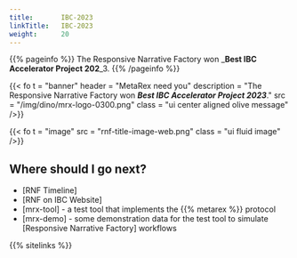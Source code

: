 ```yaml
---
title:       IBC-2023
linkTitle:   IBC-2023
weight:      20
---
```


{{% pageinfo %}}
The Responsive Narrative Factory won _**Best IBC Accelerator Project 202**_3.
{{% /pageinfo %}}

{{< fo t = "banner"
    header = "MetaRex need you"
    description = "The Responsive Narrative Factory won _**Best IBC Accelerator Project 2023**_."
    src = "/img/dino/mrx-logo-0300.png"
    class = "ui center aligned olive message"
/>}}

{{< fo t = "image" 
    src = "rnf-title-image-web.png" 
    class = "ui fluid image" 
/>}}

## Where should I go next?

* [RNF Timeline]
* [RNF on IBC Website]
* [mrx-tool] - a test tool that implements the {{% metarex %}} protocol
* [mrx-demo] - some demonstration data for the test tool to simulate [Responsive Narrative Factory] workflows

{{% sitelinks %}}
